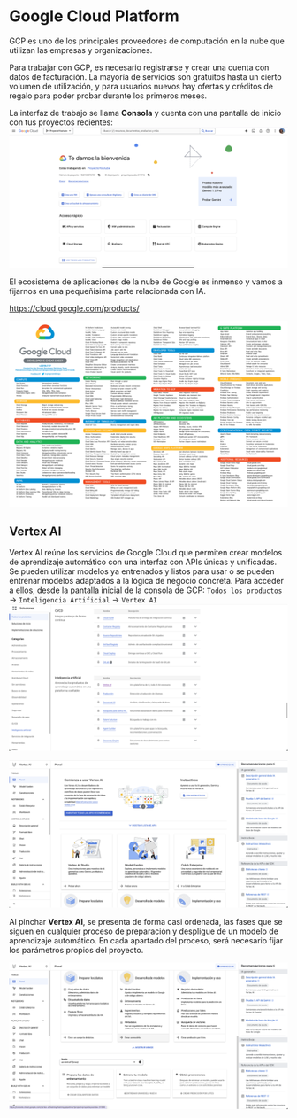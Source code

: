 # Google Cloud Platform
GCP es uno de los principales proveedores de computación en la nube que utilizan las empresas y organizaciones. 

Para trabajar con GCP, es necesario registrarse y crear una cuenta con datos de facturación. La mayoría de servicios son gratuitos hasta un cierto volumen de utilización, y para usuarios nuevos hay ofertas y créditos de regalo para poder probar durante los primeros meses. 

La interfaz de trabajo se llama **Consola** y cuenta con una pantalla de inicio con tus proyectos recientes:
![alt text](image.png)

El ecosistema de aplicaciones de la nube de Google es inmenso y vamos a fijarnos en una pequeñísima parte relacionada con IA.

https://cloud.google.com/products/

![alt text](image-1.png)

## Vertex AI
Vertex AI reúne los servicios de Google Cloud que permiten crear modelos de aprendizaje automático con una interfaz con APIs únicas y unificadas. Se pueden utilizar modelos ya entrenados y listos para usar o se pueden entrenar modelos adaptados a la lógica de negocio concreta.
Para acceder a ellos, desde la pantalla inicial de la consola de GCP: `Todos los productos` -> `Inteligencia Artificial` -> `Vertex AI`
![alt text](image-2.png)

![alt text](image-3.png)

Al pinchar **Vertex AI**, se presenta de forma casi ordenada, las fases que se siguen en cualquier proceso de preparación y despligue de un modelo de aprendizaje automático. En cada apartado del proceso, será necesario fijar los parámetros propios del proyecto.

![alt text](image-4.png)